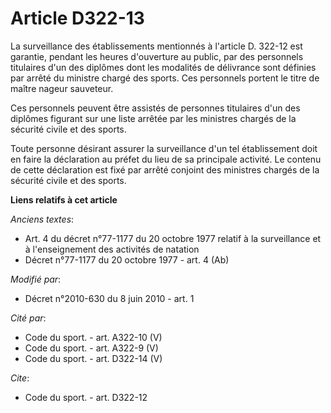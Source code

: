 # Article D322-13

La surveillance des établissements mentionnés à l'article D. 322-12 est garantie, pendant les heures d'ouverture au public,
par des personnels titulaires d'un des diplômes dont les modalités de délivrance sont définies par arrêté du ministre chargé
des sports. Ces personnels portent le titre de maître nageur sauveteur. 

Ces personnels peuvent être assistés de personnes titulaires d'un des diplômes figurant sur une liste arrêtée par les
ministres chargés de la sécurité civile et des sports. 

Toute personne désirant assurer la surveillance d'un tel établissement doit en faire la déclaration au préfet du lieu de sa
principale activité. Le contenu de cette déclaration est fixé par arrêté conjoint des ministres chargés de la sécurité civile
et des sports.

**Liens relatifs à cet article**

_Anciens textes_:

  - Art. 4 du décret n°77-1177 du 20 octobre 1977 relatif à la surveillance et à l'enseignement des activités de natation
  - Décret n°77-1177 du 20 octobre 1977 - art. 4 (Ab)

_Modifié par_:

  - Décret n°2010-630 du 8 juin 2010 - art. 1

_Cité par_:

  - Code du sport. - art. A322-10 (V)
  - Code du sport. - art. A322-9 (V)
  - Code du sport. - art. D322-14 (V)

_Cite_:

  - Code du sport. - art. D322-12
